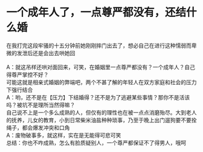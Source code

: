 # 一个成年人了，一点尊严都没有，还结什么婚

在我打完这段牢骚的十五分钟前她刚刚摔门出去了，想必自己在进行这种懦弱而卑微的发泄后还是会出去哄她回</br></br>
A：就这吊样还哄对面回来，可笑，在婚姻里一点尊严都没有？一个成年人？自己得尊严掌控不好？</br>
可能这就是相亲式婚姻的弊端吧，两个不甚了解的年轻人在双方家庭和社会的压力下强行结合</br>
A：哟，还不是在【压力】下结婚得？还不是为了逃避某些事情？那你不是活该吗？被坑不是理所当然得嘛？</br>
自己说不上是一个多么成熟的人，但仅有的理性也在被一点点消磨殆尽。大到老人的抚养，儿女的教育，小到日常柴米油盐种种琐事，乃至于晚上出门遛狗要不要拴绳子，都会爆发冲突和口角</br>
A：废物破事多，就这样，实在是无能得可悲可笑</br>
总结：你也不咋成熟，怎么有脸质疑别人，一个尊严都保证不了得男人，哦呵
